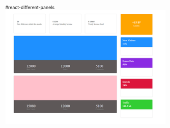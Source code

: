 #react-different-panels
![project view](https://github.com/sviridovartem/react-different-panels/raw/master/description/desc.jpg)
